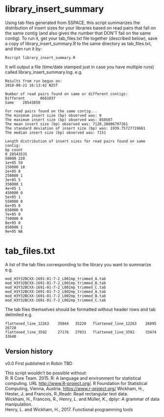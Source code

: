 # library_insert_summary
Using tab files generated from SSPACE, this script summarizes the distribution of insert sizes for your libraries based on read pairs  that fall on the same contig (and also gives the number that DON'T fall on the same contig). To run it, get your tab_files.txt file together (described below), save a copy of library_insert_summary.R to the same directory as tab_files.txt, and then run it by:
```
Rscript library_insert_summary.R
```
It will output a file (time/date stamped just in case you have multiple runs) called library_insert_summary.log. e.g.
```
Results from run begun on:
2018-08-21 16:13:42 NZST

Number of read pairs found on same or different contigs:
Different       8681037
Same    28543850

For read pairs found on the same contig...
The minimum insert size (bp) observed was: 0
The maximum insert size (bp) observed was: 858587
The mean insert size (bp) observed was: 7128.20806797261
The standard deviation of insert size (bp) was: 1939.75727719681
The median insert size (bp) observed was: 7151

Length distribution of insert sizes for read pairs found on same contig:
bp count
0 28543535
50000 220
1e+05 59
150000 18
2e+05 8
250000 1
3e+05 5
350000 1
4e+05 1
450000 0
5e+05 1
550000 0
6e+05 0
650000 0
7e+05 0
750000 0
8e+05 0
850000 1
9e+05 NA
```

# tab_files.txt
A list of the tab files corresponding to the library you want to summarize e.g.
```
mod_H3Y32BCXX-1691-01-7-2_L001mp_trimmed_A.tab
mod_H3Y32BCXX-1691-01-7-2_L001mp_trimmed_B.tab
mod_H3Y32BCXX-1691-01-7-2_L001mp_trimmed_C.tab
mod_H3Y32BCXX-1691-01-7-2_L002mp_trimmed_A.tab
mod_H3Y32BCXX-1691-01-7-2_L002mp_trimmed_B.tab
mod_H3Y32BCXX-1691-01-7-2_L002mp_trimmed_C.tab
```
The tab files themselves should be formatted without header rows and tab delimited e.g.
```
flattened_line_12263    35044   35228   flattened_line_12263    26895   26720
flattened_line_3592     27176   27031   flattened_line_3592     33474   33648
```

## Version history
v0.0 First published in Robin TBD

This script wouldn't be possible without:  
R: R Core Team. 2015. R: A language and environment for statistical computing. URL http://www.R-project.org/. R Foundation for Statistical Computing, Vienna, Austria. https://www.r-project.org/
Wickham, H., Hester, J. and Francois, R.,Readr: Read rectangular text data.  
Wickham, H., Francois, R., Henry, L. and Müller, K., dplyr: A grammar of data manipulation.  
Henry, L. and Wickham, H., 2017. Functional programming tools


